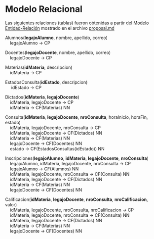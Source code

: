 # Modelo Relacional
Las siguientes relaciones (tablas) fueron obtenidas a partir del [Modelo Entidad-Relación](/docs/Modelo_Entidad-Relacion.png) mostrado en el archivo [proposal.md](/proposal.md)

Alumnos(**legajoAlumno**, nombre, apellido, correo) \
&nbsp;&nbsp;&nbsp;&nbsp;legajoAlumno → CP

Docentes(**legajoDocente**, nombre, apellido, correo) \
&nbsp;&nbsp;&nbsp;&nbsp;legajoDocente → CP

Materias(**idMateria**, descripcion) \
&nbsp;&nbsp;&nbsp;&nbsp;idMateria → CP

EstadosConsulta(**idEstado**, descripcion) \
&nbsp;&nbsp;&nbsp;&nbsp; idEstado → CP

Dictados(**idMateria**, **legajoDocente**) \
&nbsp;&nbsp;&nbsp;&nbsp;idMateria, legajoDocente → CP \
&nbsp;&nbsp;&nbsp;&nbsp;idMateria → CF(Materias) NN

Consulta(**idMateria**, **legajoDocente**, **nroConsulta**, horaInicio, horaFin, estado) \
&nbsp;&nbsp;&nbsp;&nbsp;idMateria, legajoDocente, nroConsulta → CP \
&nbsp;&nbsp;&nbsp;&nbsp;idMateria, legajoDocente → CF(Dictados) NN \
&nbsp;&nbsp;&nbsp;&nbsp;idMateria → CF(Materias) NN \
&nbsp;&nbsp;&nbsp;&nbsp;legajoDocente → CF(Docentes) NN \
&nbsp;&nbsp;&nbsp;&nbsp;estado → CF(EstadosConsultas(idEstado)) NN

Inscripciones(**legajoAlumno**, **idMateria**, **legajoDocente**, **nroConsulta**) \
&nbsp;&nbsp;&nbsp;&nbsp;legajoAlumno, idMateria, legajoDocente, nroConsulta → CP \
&nbsp;&nbsp;&nbsp;&nbsp;legajoAlumno → CF(Alumnos) NN \
&nbsp;&nbsp;&nbsp;&nbsp;idMateria, legajoDocente, nroConsulta → CF(Consulta) NN \
&nbsp;&nbsp;&nbsp;&nbsp;idMateria, legajoDocente → CF(Dictados) NN \
&nbsp;&nbsp;&nbsp;&nbsp;idMateria → CF(Materias) NN \
&nbsp;&nbsp;&nbsp;&nbsp;legajoDocente → CF(Docentes) NN

Calificacion(**idMateria**, **legajoDocente**, **nroConsulta**, **nroCalificacion**, valor) \
&nbsp;&nbsp;&nbsp;&nbsp;idMateria, legajoDocente, nroConsulta, nroCalificacion → CP \
&nbsp;&nbsp;&nbsp;&nbsp;idMateria, legajoDocente, nroConsulta → CF(Consulta) NN \
&nbsp;&nbsp;&nbsp;&nbsp;idMateria, legajoDocente → CF(Dictados) NN \
&nbsp;&nbsp;&nbsp;&nbsp;idMateria → CF(Materias) NN \
&nbsp;&nbsp;&nbsp;&nbsp;legajoDocente → CF(Docentes) NN